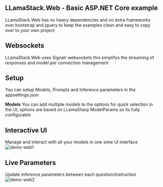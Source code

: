 ﻿## LLamaStack.Web - Basic ASP.NET Core example
LLamaStack.Web has no heavy dependencies and no extra frameworks over bootstrap and jquery to keep the examples clean and easy to copy over to your own project

## Websockets
LLamaStack.Web uses Signalr websockets this simplifys the streaming of responses and model per connection management


## Setup
You can setup Models, Prompts and Inference parameters in the appsettings.json

**Models**
You can add multiple models to the options for quick selection in the UI, options are based on LLamaSharp ModelParams so its fully configurable


## Interactive UI
Manage and interact with all your models in one sime UI interface
![demo-web1](https://i.imgur.com/FG0YEzw.png)


## Live Parameters
Update inference parameters between each question/instruction
![demo-web2](https://i.imgur.com/fZEQTQ5.png)